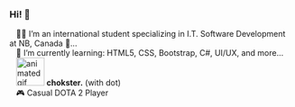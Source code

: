 ### Hi! 👋

&nbsp;&nbsp;&nbsp;🧑‍💻 I’m an international student specializing in I.T. Software Development at NB, Canada 🍁...  
&nbsp;&nbsp;&nbsp;🌱 I’m currently learning: HTML5, CSS, Bootstrap, C#, UI/UX, and more...  
&nbsp;&nbsp;&nbsp;<img src="https://user-images.githubusercontent.com/74038190/235294015-47144047-25ab-417c-af1b-6746820a20ff.gif" width="50" alt="animated gif"> <b>chokster.</b> (with dot)  
&nbsp;&nbsp;&nbsp;🎮 Casual DOTA 2 Player
